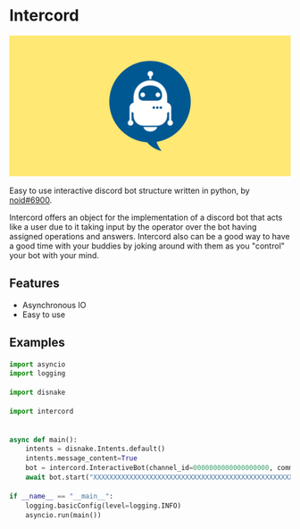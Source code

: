 Intercord
=

![Intercord](./assets/banner.png)

Easy to use interactive discord bot structure written in python, by [noid#6900](https://discordapp.com/users/981079408850903111/).

Intercord offers an object for the implementation of a discord bot that acts like a user due to it taking input by the operator over the bot having assigned operations and answers. Intercord also can be a good way to have a good time with your buddies by joking around with them as you "control" your bot with your mind.

Features
-

- Asynchronous IO
- Easy to use

Examples
-
```py
import asyncio
import logging

import disnake

import intercord


async def main():
    intents = disnake.Intents.default()
    intents.message_content=True
    bot = intercord.InteractiveBot(channel_id=0000000000000000000, command_prefix=";", intents=intents)
    await bot.start("XXXXXXXXXXXXXXXXXXXXXXXXXXXXXXXXXXXXXXXXXXXXXXXXXXXX")

if __name__ == "__main__":
    logging.basicConfig(level=logging.INFO)
    asyncio.run(main())
```
